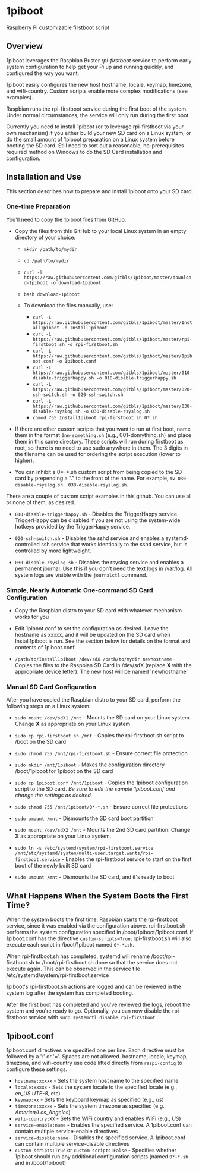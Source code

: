 # 1piboot
Raspberry Pi customizable firstboot script

## Overview

1piboot leverages the Raspbian Buster *rpi-firstboot* service to perform early system configuration to help get your Pi up and running quickly, and configured the way you want.

1piboot easily configures the new host hostname, locale, keymap, timezone, and wifi-country. Custom scripts enable more complex modifications (see examples).

Raspbian runs the rpi-firstboot service during the first boot of the system. Under normal circumstances, the service will only run during the first boot.

Currently you need to install 1piboot (or to leverage rpi-firstboot via your own mechanism) if you either build your new SD card on a Linux system, or do the small amount of 1piboot preparation on a Linux system before booting the SD card. Still need to sort out a reasonable, no-prerequisites required method on Windows to do the SD Card installation and     configuration.

## Installation and Use

This section describes how to prepare and install 1piboot onto your SD card.

### One-time Preparation

You'll need to copy the 1piboot files from GitHub.

* Copy the files from this GitHub to your local Linux system in an empty directory of your choice: 

    * `mkdir /path/to/mydir`
    * `cd /path/to/mydir`
    * `curl -l https://raw.githubusercontent.com/gitbls/1piboot/master/download-1piboot -o download-1piboot`
    * `bash download-1piboot`

    * To download the files manually, use:
        * `curl -L https://raw.githubusercontent.com/gitbls/1piboot/master/Install1piboot -o Install1piboot`
        * `curl -L https://raw.githubusercontent.com/gitbls/1piboot/master/rpi-firstboot.sh -o rpi-firstboot.sh`
        * `curl -L https://raw.githubusercontent.com/gitbls/1piboot/master/1piboot.conf -o 1piboot.conf`
        * `curl -L https://raw.githubusercontent.com/gitbls/1piboot/master/010-disable-triggerhappy.sh -o 010-disable-triggerhappy.sh`
        * `curl -L https://raw.githubusercontent.com/gitbls/1piboot/master/020-ssh-switch.sh -o 020-ssh-switch.sh`
        * `curl -L https://raw.githubusercontent.com/gitbls/1piboot/master/030-disable-rsyslog.sh -o 030-disable-rsyslog.sh`
        * `chmod 755 Install1piboot rpi-firstboot.sh 0*.sh`

* If there are other custom scripts that you want to run at first boot, name them in the format `0nn-something.sh` (e.g., 001-domything.sh) and place them in this same directory. These scripts will run during firstboot as root, so there is no need to use sudo anywhere in them. The 3 digits in the filename can be used for ordering the script execution (lower to higher).

* You can inhibit a 0*-*.sh custom script from being copied to the SD card by prepending a "." to the front of the name. For example, `mv 030-disable-rsyslog.sh .030-disable-rsyslog.sh`.

There are a couple of custom script examples in this github. You can use all or none of them, as desired.

* `010-disable-triggerhappy.sh` - Disables the TriggerHappy service. TriggerHappy can be disabled if you are not using the system-wide hotkeys provided by the TriggerHappy service.

* `020-ssh-switch.sh` - Disables the sshd service and enables a systemd-controlled ssh service that works identically to the sshd service, but is controlled by more lightweight.

* `030-disable-rsyslog.sh` - Disables the rsyslog service and enables a permanent journal. Use this if you don't need the text logs in /var/log. All system logs are visible with the `journalctl` command.

### Simple, Nearly Automatic One-command SD Card Configuration

* Copy the Raspbian distro to your SD card with whatever mechanism works for you
* Edit 1piboot.conf to set the configuration as desired. Leave the hostname as xxxxx, and it will be updated on the SD card when Install1piboot is run. See the section below for details on the format and contents of 1piboot.conf.

* `/path/to/Install1piboot /dev/sdX /path/to/mydir newhostname` - Copies the files to the Raspbian SD Card in /dev/sdX (replace **X** with the appropriate device letter). The new host will be named 'newhostname'

### Manual SD Card Configuration

After you have copied the Raspbian distro to your SD card, perform the following steps on a Linux system. 

* `sudo mount /dev/sdX1 /mnt` - Mounts the SD card on your Linux system. Change **X** as appropriate on your Linux system

* `sudo cp rpi-firstboot.sh /mnt` - Copies the rpi-firstboot.sh script to /boot on the SD card

* `sudo chmod 755 /mnt/rpi-firstboot.sh` - Ensure correct file protection

* `sudo mkdir /mnt/1piboot` - Makes the configuration directory /boot/1piboot for 1piboot on the SD card

* `sudo cp 1piboot.conf /mnt/1piboot` - Copies the 1piboot configuration script to the SD card. *Be sure to edit the sample 1piboot.conf and change the settings as desired.*

* `sudo chmod 755 /mnt/1piboot/0*-*.sh` - Ensure correct file protections

* `sudo umount /mnt` - Dismounts the SD card boot partition

* `sudo mount /dev/sdX2 /mnt` - Mounts the 2nd SD card partition. Change **X** as appropriate on your Linux system.

* `sudo ln -s /etc/systemd/system/rpi-firstboot.service /mnt/etc/systemd/system/multi-user.target.wants/rpi-firstboot.service` - Enables the rpi-firstboot service to start on the first boot of the newly built SD card

* `sudo umount /mnt` - Dismounts the SD card, and it's ready to boot

## What Happens When the System Boots the First Time?

When the system boots the first time, Raspbian starts the rpi-firstboot service, since it was enabled via the configuration above. rpi-firstboot.sh performs the system configuration specified in /boot/1piboot/1piboot.conf. If 1piboot.conf has the directive `custom-scripts=True`, rpi-firstboot.sh will also execute each script in /boot/1piboot named `0*-*.sh`.

When rpi-firstboot.sh has completed, systemd will rename /boot/rpi-firstboot.sh to /boot/rpi-firstboot.sh.done so that the service does not execute again. This can be observed in the service file /etc/systemd/system/rpi-firstboot.service

1piboot's rpi-firstboot.sh actions are logged and can be reviewed in the system log after the system has completed booting.

After the first boot has completed and you've reviewed the logs, reboot the system and you're ready to go. Optionally, you can now disable the rpi-firstboot service with `sudo systemctl disable rpi-firstboot`

## 1piboot.conf

1piboot.conf directives are specified one per line. Each directive must be followed by a ':' or '='. Spaces are not allowed. hostname, locale, keymap, timezone, and wifi-country use code lifted directly from `raspi-config` to configure these settings.

* `hostname:xxxxx` - Sets the system host name to the specified name
* `locale:xxxxx` - Sets the system locale to the specified locale (e.g., *en_US.UTF-8*, etc)
* `keymap:xx` - Sets the keyboard keymap as specified (e.g., *us*)
* `timezone:xxxxx` - Sets the system timezone as specified (e.g., *America/Los_Angeles*)
* `wifi-country:XX` - Sets the WiFi country and enables WiFi (e.g., *US*)
* `service-enable:name` - Enables the specified service. A 1piboot.conf can contain multiple service-enable directives
* `service-disable:name` - Disables the specified service. A 1piboot.conf can contain multiple service-disable directives
* `custom-scripts:True` or `custom-scripts:False` - Specifies whether 1piboot should run any additional configuration scripts (named `0*-*.sh` and in /boot/1piboot)
